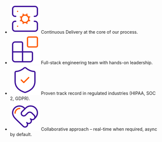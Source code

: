 ---
---
- ![Continuous Delivery](img/ico-continuous-delivery.svg) Continuous Delivery at the core of our process.
- ![Full-stack engineering](img/ico-full-stack.svg) Full-stack engineering team with hands-on leadership.
- ![Proven Compliance](img/ico-proven-compliance.svg) Proven track record in regulated industries (HIPAA, SOC 2, GDPR).
- ![Collaborative approach](img/ico-collaborative-approach.svg) Collaborative approach – real-time when required, async by default.
